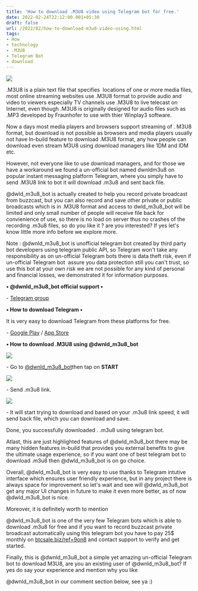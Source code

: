 ```yaml
---
title: 'How to download .M3U8 video using Telegram bot for free.'
date: 2022-02-24T22:12:00.001+05:30
draft: false
url: /2022/02/how-to-download-m3u8-video-using.html
tags: 
- How
- technology
- .M3U8
- Telegram Bot
- download
---
```


 [![](https://lh3.googleusercontent.com/-NSiGfyE8AZo/Yhe1jPWn6nI/AAAAAAAAJUY/-AUEGzp5YJokYLgFVjsWvdOaWJq6a_pOQCNcBGAsYHQ/s1600/1645720970238457-0.png)](https://lh3.googleusercontent.com/-NSiGfyE8AZo/Yhe1jPWn6nI/AAAAAAAAJUY/-AUEGzp5YJokYLgFVjsWvdOaWJq6a_pOQCNcBGAsYHQ/s1600/1645720970238457-0.png) 

  

  

.M3U8 is a plain text file that specifies  locations of one or more media files, most online streaming websites use .M3U8 format to provide audio and video to viewers especially TV channels use .M3U8 to live telecast on Internet, even though .M3U8 is originally designed for audio files such as .MP3 developed by Fraunhofer to use with thier Winplay3 software.

  

Now a days most media players and browsers support streaming of . M3U8 format, but download is not possible as browsers and media players usually not have In-build feature to download .M3U8 format, any how people can download even stream M3U8 using download managers like 1DM and IDM etc.

  

However, not everyone like to use download managers, and for those we have a workaround we found a un-official bot named dwnldm3u8 on popular instant messaging platform Telegram, where you simply have to send .M3U8 link to bot it will download .m3u8 and sent back file.

  

@dwld\_m3u8\_bot is actually created to help you record private broadcast from buzzcast, but you can also record and save other private or public broadcasts which is in .M3U8 format and access to dwld\_m3u8\_bot will be limited and only small number of people will receive file back for convienience of use, so there is no load on server thus no crashes of the recording .m3u8 files, so do you like it ? are you interested? If yes let's know little more info before we explore more.

  

Note : @dwnld\_m3u8\_bot is unofficial telegram bot created by third party bot developers using telegram public API, so Telegram won't take any responsibility as on un-official Telegram bots there is data theft risk, even if un-official Telegram bot  assure you data protection still you can't trust, so use this bot at your own risk we are not possible for any kind of personal and financial losses, we demonstrated it for information purposes.

  

**• @dwnld\_m3u8\_bot official support •**

\- [Telegram group](https://t.me/m3u8_link_support)

**• How to download Telegram •**

It is very easy to download Telegram from these platforms for free.

  

\- [Google Play](https://play.google.com/store/apps/details?id=org.telegram.messenger) / [App Store](https://apps.apple.com/us/app/telegram-messenger/id686449807)

**• How to download .M3U8 using @dwnld\_m3u8\_bot**

 **[![](https://lh3.googleusercontent.com/-h3AG5CWHRYY/Yhe1idSR_tI/AAAAAAAAJUU/oz20GXsA0XYNofSNnVtaNFtynaWBHLV1ACNcBGAsYHQ/s1600/1645720966684399-1.png)](https://lh3.googleusercontent.com/-h3AG5CWHRYY/Yhe1idSR_tI/AAAAAAAAJUU/oz20GXsA0XYNofSNnVtaNFtynaWBHLV1ACNcBGAsYHQ/s1600/1645720966684399-1.png)** 

\- Go to [@dwnld\_m3u8\_bot](http://t.me/dwnld_m3u8_bot)then tap on **START**

 **[![](https://lh3.googleusercontent.com/-z-iuH9YjXkY/Yhe1hkDoO6I/AAAAAAAAJUQ/wgRsam23jbIjGBChz_4yOlNOGGUzriVVwCNcBGAsYHQ/s1600/1645720962615042-2.png)](https://lh3.googleusercontent.com/-z-iuH9YjXkY/Yhe1hkDoO6I/AAAAAAAAJUQ/wgRsam23jbIjGBChz_4yOlNOGGUzriVVwCNcBGAsYHQ/s1600/1645720962615042-2.png)** 

\- Send .m3u8 link.

  

 [![](https://lh3.googleusercontent.com/-V4PP1dYlS5U/Yhe1gahacBI/AAAAAAAAJUM/FoQ-RvOO-Bcn-FF6WRiQMcP8IbJYKauegCNcBGAsYHQ/s1600/1645720954761782-3.png)](https://lh3.googleusercontent.com/-V4PP1dYlS5U/Yhe1gahacBI/AAAAAAAAJUM/FoQ-RvOO-Bcn-FF6WRiQMcP8IbJYKauegCNcBGAsYHQ/s1600/1645720954761782-3.png) 

  

\- It will start trying to download and based on your .m3u8 link speed, it will send back file, which you can download and save.

  

Done, you successfully downloaded . .m3u8 using telegram bot.

  

Atlast, this are just highlighted features of @dwld\_m3u8\_bot there may be many hidden features in-build that provides you external benefits to give the ultimate usage experience, so if you want one of best telegram bot to download .m3u8 then @dwld\_m3u8\_bot is on go choice.

  

Overall, @dwld\_m3u8\_bot is very easy to use thanks to Telegram intutive interface which ensures user friendly experience, but in any project there is always space for improvement so let's wait and see will @dwld\_m3u8\_bot get any major UI changes in future to make it even more better, as of now @dwld\_m3u8\_bot is nice.

  

Moreover, it is definitely worth to mention 

@dwld\_m3u8\_bot is one of the very few Telegram bots which is able to download .m3u8 for free and if you want to record buzzcast private broadcast automatically using this telegram bot you have to pay 25$ monthly on [btcsale.biz/ref=9on8](https://btcsale.biz/?ref=9on8) and contact support to verify and get started.

  

Finally, this is @dwnld\_m3u8\_bot a simple yet amazing un-official Telegram bot to download M3U8, are you an existing user of @dwnld\_m3u8\_bot? If yes do say your experience and mention why you like 

@dwnld\_m3u8\_bot in our comment section below, see ya :)
